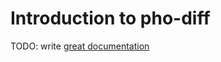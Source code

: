# Introduction to pho-diff

TODO: write [great documentation](http://jacobian.org/writing/what-to-write/)
